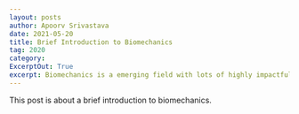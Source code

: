 ```yaml
---
layout: posts
author: Apoorv Srivastava
date: 2021-05-20
title: Brief Introduction to Biomechanics
tag: 2020
category:
ExcerptOut: True 
excerpt: Biomechanics is a emerging field with lots of highly impactful applications.
---
```


This post is about a brief introduction to biomechanics.